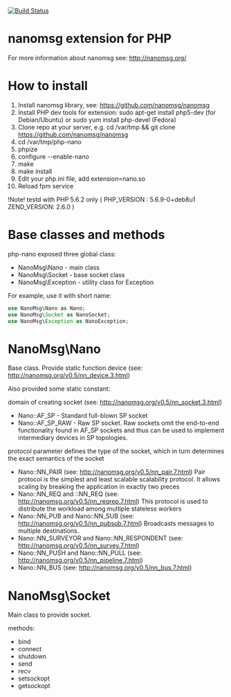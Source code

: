 [![Build Status](https://travis-ci.org/mkoppanen/php-nano.png?branch=master)](https://travis-ci.org/mkoppanen/php-nano)

nanomsg extension for PHP
=========================

For more information about nanomsg see: http://nanomsg.org/

How to install
=========================

1. Install nanomsg library, see: https://github.com/nanomsg/nanomsg
2. Install PHP dev tools for extension:  sudo apt-get install php5-dev (for Debian/Ubuntu) or sudo yum install php-devel (Fedora) 
3. Clone repo at your server, e.g. cd /var/tmp && git clone https://github.com/nanomsg/nanomsg
4. cd /var/tmp/php-nano
5. phpize   
6. configure --enable-nano
7. make
8. make install
9. Edit your php.ini file, add extension=nano.so 
10. Reload fpm service


!Note! testd with PHP 5.6.2 only ( PHP_VERSION : 5.6.9-0+deb8u1  ZEND_VERSION: 2.6.0  )

Base classes and methods
=========================

php-nano exposed  three global class:

* NanoMsg\Nano - main class
* NanoMsg\Socket - base socket class
* NanoMsg\Exception - utility class for Exception

For example, use it with short name:

```php
use NanoMsg\Nano as Nano;
use NanoMsg\Socket as NanoSocket;
use NanoMsg\Exception as NanoException;
```

NanoMsg\Nano
=========================

Base class. Provide static function device (see: http://nanomsg.org/v0.5/nn_device.3.html)

Also provided some static constant:

domain of creating socket (see: http://nanomsg.org/v0.5/nn_socket.3.html)
* Nano::AF_SP - Standard full-blown SP socket
* Nano::AF_SP_RAW - Raw SP socket. Raw sockets omit the end-to-end functionality found in AF_SP sockets and thus can be used to implement intermediary devices in SP topologies.

protocol parameter defines the type of the socket, which in turn determines the exact semantics of the socket

* Nano::NN_PAIR (see: http://nanomsg.org/v0.5/nn_pair.7.html) Pair protocol is the simplest and least scalable scalability protocol. It allows scaling by breaking the application in exactly two pieces
* Nano::NN_REQ  and ::NN_REQ (see: http://nanomsg.org/v0.5/nn_reqrep.7.html) This protocol is used to distribute the workload among multiple stateless workers
* Nano::NN_PUB and Nano::NN_SUB (see: http://nanomsg.org/v0.5/nn_pubsub.7.html) Broadcasts messages to multiple destinations.
* Nano::NN_SURVEYOR and Nano::NN_RESPONDENT (see: http://nanomsg.org/v0.5/nn_survey.7.html)
* Nano::NN_PUSH and Nano::NN_PULL (see: http://nanomsg.org/v0.5/nn_pipeline.7.html)
* Nano::NN_BUS (see: http://nanomsg.org/v0.5/nn_bus.7.html)


NanoMsg\Socket
=========================

Main class to provide socket.

methods:
* bind
* connect
* shutdown
* send
* recv
* setsockopt
* getsockopt

